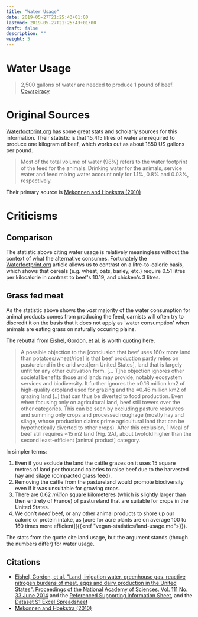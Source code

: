 ```yaml
---
title: "Water Usage"
date: 2019-05-27T21:25:43+01:00
lastmod: 2019-05-27T21:25:43+01:00
draft: false
description: ""
weight: 5
---
```


# Water Usage

> 2,500 gallons of water are needed to produce 1 pound of beef. [Cowspiracy](http://www.cowspiracy.com/facts)

# Original Sources
[Waterfootprint.org](https://waterfootprint.org/en/water-footprint/product-water-footprint/water-footprint-crop-and-animal-products/) has some great stats and scholarly sources for this information.
Their statistic is that 15,415 litres of water are required to produce one kilogram of beef, which works out as about 1850 US gallons per pound.

> Most of the total volume of water (98%) refers to the water footprint of the feed for the animals. Drinking water for the animals, service water and feed mixing water account only for 1.1%, 0.8% and 0.03%, respectively.

Their primary source is [Mekonnen and Hoekstra (2010)](https://waterfootprint.org/media/downloads/Hoekstra-2014-Water-for-animal-products_1.pdf)

# Criticisms

## Comparison
The statistic above citing water usage is relatively meaningless without the context of what the alternative consumes.
Fortunately the [Waterfootprint.org](https://waterfootprint.org/en/water-footprint/product-water-footprint/water-footprint-crop-and-animal-products/) article allows us to contrast on a litre-to-calorie basis, which shows that cereals (e.g. wheat, oats, barley, etc.) require 0.51 litres per kilocalorie in contrast to beef's 10.19, and chicken's 3 litres.

## Grass fed meat
As the statistic above shows the _vast_ majority of the water consumption for animal products comes from producing the feed, carnists will often try to discredit it on the basis that it does not apply as 'water consumption' when animals are eating grass on naturally occuring plains.

The rebuttal from [Eishel, Gordon, et al.](https://www.pnas.org/content/111/33/11996.full) is worth quoting here.

> A possible objection to the [conclusion that beef uses 160x more land than potatoes/wheat/rice] is that beef production partly relies on pastureland in the arid west[ern United States], land that is largely unfit for any other cultivation form. [... T]he objection ignores other societal benefits those arid lands may provide, notably ecosystem services and biodiversity. It further ignores the ≈0.16 million km2 of high-quality cropland used for grazing and the ≈0.46 million km2 of grazing land [..] that can thus be diverted to food production. Even when focusing only on agricultural land, beef still towers over the other categories. This can be seen by excluding pasture resources and summing only crops and processed roughage (mostly hay and silage, whose production claims prime agricultural land that can be hypothetically diverted to other crops). After this exclusion, 1 Mcal of beef still requires ≈15 m2 land (Fig. 2A), about twofold higher than the second least-efficient [animal product] category.

In simpler terms:  

1. Even if you exclude the land the cattle grazes on it uses 15 square metres of land per thousand calories to raise beef due to the harvested hay and silage (compacted grass feed). 
2. Removing the cattle from the pastureland would promote biodiversity even if it was unsuitable for growing crops.
3. There are 0.62 _million_ square kilometeres (which is slightly larger than then entirety of France) of pastureland that are suitable for crops in the United States.
4. We don't _need_ beef, or any other animal products to shore up our calorie or protein intake, as [acre for acre plants are on average 100 to 160 times more efficient]({{<ref "vegan-statistics/land-usage.md">}}).

The stats from the quote cite land usage, but the argument stands (though the numbers differ) for water usage.


## Citations
 - [Eishel, Gordon, et al. "Land, irrigation water, greenhouse gas, reactive nitrogen burdens of meat, eggs and dairy production in the United States". Proceedings of the National Academy of Sciences. Vol. 111 No. 33 June 2014](https://www.pnas.org/content/111/33/11996.full) and the [Referenced Supporting Information Sheet](https://www.pnas.org/content/pnas/suppl/2014/07/19/1402183111.DCSupplemental/pnas.201402183SI.pdf), and the [Dataset S1 Excel Spreadsheet](http://www.pnas.org/lookup/suppl/doi:10.1073/pnas.1402183111/-/DCSupplemental/pnas.1402183111.sd01.xlsx)
 - [Mekonnen and Hoekstra (2010)](https://waterfootprint.org/media/downloads/Hoekstra-2014-Water-for-animal-products_1.pdf)